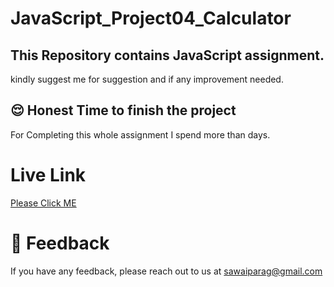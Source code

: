 # JavaScript_Project04_Calculator 
## This Repository contains JavaScript assignment. 


kindly suggest me for suggestion and if any improvement needed.


## 😌 Honest Time to finish the project
For Completing this whole assignment I spend more than  days. 


# Live Link

 [Please Click ME](https://calculator-parag.netlify.app/)


# 👀 Feedback

If you have any feedback, please reach out to us at sawaiparag@gmail.com